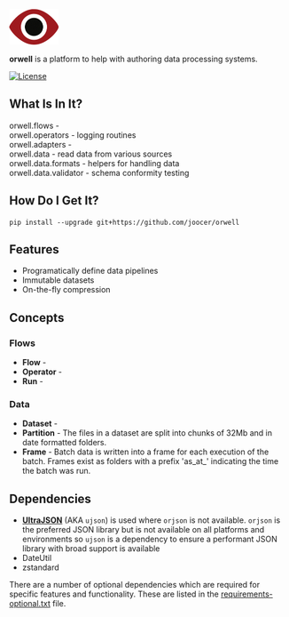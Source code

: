 <img align="centre" alt="VAP" height="64" src="orwell-sm.png" />

**orwell** is a platform to help with authoring data processing systems.

[![License](https://img.shields.io/badge/License-Apache%202.0-blue.svg)](https://github.com/joocer/orwell/blob/master/LICENSE)


## What Is In It?

orwell.flows -   
orwell.operators - logging routines      
orwell.adapters -   
orwell.data - read data from various sources      
orwell.data.formats - helpers for handling data   
orwell.data.validator - schema conformity testing   



## How Do I Get It?
~~~
pip install --upgrade git+https://github.com/joocer/orwell
~~~


## Features

- Programatically define data pipelines
- Immutable datasets
- On-the-fly compression

## Concepts

### Flows

- **Flow** -
- **Operator** -
- **Run** - 

### Data

- **Dataset** -  
- **Partition** - The files in a dataset are split into chunks of 32Mb and in date formatted folders. 
- **Frame** - Batch data is written into a frame for each execution of the batch. Frames exist as folders with a prefix 'as_at_' indicating the time the batch was run. 

## Dependencies

- **[UltraJSON](https://github.com/ultrajson/ultrajson)** (AKA `ujson`) is used where `orjson` is not available. `orjson` is the preferred JSON library but is not available on all platforms and environments so `ujson` is a dependency to ensure a performant JSON library with broad support is available
- DateUtil
- zstandard 

There are a number of optional dependencies which are required for specific features and functionality. These are listed in the [requirements-optional.txt](requirements-optional.txt) file.
